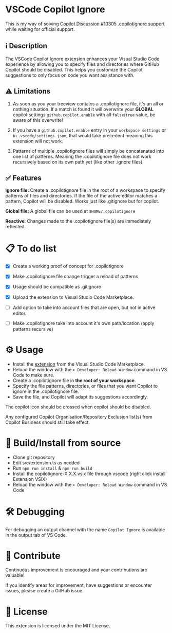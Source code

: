 # VSCode Copilot Ignore

This is my way of solving [Copilot Discussion #10305 .copilotignore support](https://github.com/orgs/community/discussions/10305) while waiting for official support.


## ℹ️ Description
The VSCode Copilot Ignore extension enhances your Visual Studio Code experience by allowing you to specify files and directories where GitHub Copilot should be disabled. This helps you customize the Copilot suggestions to only focus on code you want assistance with.


## ⚠️ Limitations

1. As soon as you your treeview contains a .copilotignore file, it's an all or nothing situation. If a match is found it will overwrite your **GLOBAL** copilot settings `github.copilot.enable` with all `false`/`true` value, be aware of this overwrite!

2. If you have a `github.copilot.enable` entry in your `workspace settings` or in `.vscode/settings.json`, that would take precedent meaning this extension will not work.

3. Patterns of multiple .copilotignore files will simply be concatenated into one list of patterns.
Meaning the .copilotignore file does not work recursively based on its own path yet (like other .ignore files).


## ✅ Features
**Ignore file:** Create a .copilotignore file in the root of a workspace to specify patterns of files and directories.
If the file of the active editor matches a pattern, Copilot will be disabled.
Works just like .gitignore but for copilot.

**Global file:** A global file can be used at `$HOME/.copilotignore`

**Reactive**: Changes made to the .copilotignore file(s) are immediately reflected.


# 📋 To do list

- [x] Create a working proof of concept for .copilotignore
- [x] Make .copilotignore file change trigger a reload of patterns
- [x] Usage should be compatible as .gitignore
- [x] Upload the extension to Visual Studio Code Marketplace.
- [ ] Add option to take into account files that are open, but not in active editor.
- [ ] Make .copilotignore take into account it's own path/location (apply patterns recursive)


# ⚙️ Usage

- Install the [extension](https://marketplace.visualstudio.com/items?itemName=Mattickx.copilotignore-vscode) from the Visual Studio Code Marketplace.
- Reload the window with the `> Developer: Reload Window` command in VS Code to make sure.
- Create a .copilotignore file in **the root of your workspace**.
- Specify the file patterns, directories, or files that you want Copilot to ignore in the .copilotignore file.
- Save the file, and Copilot will adapt its suggestions accordingly.

The copilot icon should be crossed when copilot should be disabled.

Any configured Copilot Organisation/Repository Exclusion list(s) from Copilot Business should still take effect.


# 🔧 Build/Install from source

- Clone git repository
- Edit src/extension.ts as needed
- Run ``npm run install`` & ``npm run build``
- Install the copilotignore-X.X.X.vsix file through vscode (right click install Extension VSIX)
- Reload the window with the `> Developer: Reload Window` command in VS Code


# 🛠️ Debugging
For debugging an output channel with the name `Copilot Ignore` is available in the output tab of VS Code.


# 🤝 Contribute
Continuous improvement is encouraged and your contributions are valuable!

If you identify areas for improvement, have suggestions or encounter issues, please create a GitHub issue.


# 📜 License
This extension is licensed under the MIT License.
